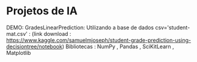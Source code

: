 # Projetos de IA

DEMO:
  GradesLinearPrediction:
    Utilizando a base de dados csv='student-mat.csv' :  (link download : https://www.kaggle.com/samuelmjoseph/student-grade-prediction-using-decisiontree/notebook)
    Bibliotecas : NumPy , Pandas , SciKitLearn , Matplotlib
    
    
